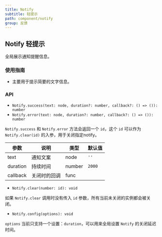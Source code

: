 ```yaml
---
title: Notify
subtitle: 轻提示
path: component/notify
group: 反馈
---
```


## Notify 轻提示

全局展示通知提醒信息。

### 使用指南

- 主要用于提示简要的文字信息。

### API

- `Notify.success(text: node, duration?: number, callback?: () => ()): number`
- `Notify.error(text: node, duration?: number, callback?: () => ()): number`

`Notify.success` 和 `Notify.error` 方法会返回一个 `id`，这个 `id` 可以作为 `Notify.clear(id)` 的入参，用于关闭指定notify。

| 参数       | 说明            | 类型     | 默认值    |
| -------- | ------------- | ------ | ------ |
| text     | 通知文案    | node   | `''`   |
| duration | 持续时间          | number | `2000` |
| callback | 关闭时的回调 | func   |        |

- `Notify.clear(number: id): void`

如果 `Notify.clear` 调用时没有传入 `id` 参数，所有当前未关闭的实例都会被关闭。

- `Notify.config(options): void`

`options` 当前只支持一个设置：`duration`，可以用来全局设置 `Notify` 的关闭延迟时间。

